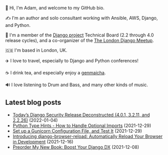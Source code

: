 <p>👋 Hi, I'm Adam, and welcome to my GitHub bio.<p>✍️ I'm an author and solo consultant working with Ansible, AWS, Django, and Python.<p>🦄 I'm a member of the <a class="reference external" href="https://www.djangoproject.com/foundation/teams/">Django project</a> Technical Board (2.2 through 4.0 release cycles), and a co-organizer of the <a class="reference external" href="https://www.djangolondon.com/">The London Django Meetup</a>.<p>🇬🇧 I'm based in London, UK.<p>✈️ I love to travel, especially to Django and Python conferences!<p>☕️ I drink tea, and especially enjoy a <a class="reference external" href="https://en.wikipedia.org/wiki/Genmaicha">genmaicha</a>.<p>🔊 I love listening to Drum and Bass, and many other kinds of music.</p></p></p></p></p></p></p>

## Latest blog posts

* [Today’s Django Security Release Deconstructed (4.0.1, 3.2.11, and 2.2.26)](https://adamj.eu/tech/2022/01/04/django-security-release/) (2022-01-04)
* [Python Type Hints - How to Handle Optional Imports](https://adamj.eu/tech/2021/12/29/python-type-hints-optional-imports/) (2021-12-29)
* [Set up a Gunicorn Configuration File, and Test It](https://adamj.eu/tech/2021/12/29/set-up-a-gunicorn-configuration-file-and-test-it/) (2021-12-29)
* [Introducing django-browser-reload: Automatically Reload Your Browser in Development](https://adamj.eu/tech/2021/12/16/introducing-django-browser-reload/) (2021-12-16)
* [Preorder My New Book: Boost Your Django DX](https://adamj.eu/tech/2021/12/08/pre-order-boost-your-django-dx/) (2021-12-08)